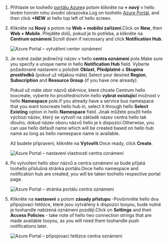 

1. <span data-ttu-id="27675-101">Přihlaste se toohello [portálu Azure](https://portal.azure.com)a potom klikněte na **+ nový** v hello levém horním rohu úvodní obrazovka.</span><span class="sxs-lookup"><span data-stu-id="27675-101">Log on toohello [Azure Portal](https://portal.azure.com), and then click **+NEW** at hello top left of hello screen.</span></span>
2. <span data-ttu-id="27675-102">Klikněte na **Nový** a potom na **Web + mobilní zařízení**.</span><span class="sxs-lookup"><span data-stu-id="27675-102">Click on **New**, then **Web + Mobile**.</span></span> <span data-ttu-id="27675-103">Přejděte dolů, pokud je to potřeba, a klikněte na **Centrum oznámení**.</span><span class="sxs-lookup"><span data-stu-id="27675-103">Scroll down if necessary and click **Notification Hub**.</span></span>
   
      ![Azure Portal – vytváření center oznámení](./media/notification-hubs-portal-create-new-hub/notification-hubs-azure-portal-create.png)
      
3. <span data-ttu-id="27675-105">Je nutné zadat jedinečný název v hello **centra oznámení** pole.</span><span class="sxs-lookup"><span data-stu-id="27675-105">Make sure you specify a unique name in hello **Notification Hub** field.</span></span> <span data-ttu-id="27675-106">Vyberte požadované nastavení u položek **Oblast**, **Předplatné** a **Skupina prostředků** (pokud už nějakou máte).</span><span class="sxs-lookup"><span data-stu-id="27675-106">Select your desired **Region**, **Subscription** and **Resource Group** (if you have one already).</span></span> 
   
    <span data-ttu-id="27675-107">Pokud už máte obor názvů sběrnice, které chcete Centrum hello toocreate, vyberte ho prostřednictvím hello **vybrat existující** možnost v hello **Namespace** pole.</span><span class="sxs-lookup"><span data-stu-id="27675-107">If you already have a service bus namespace that you want toocreate hello hub in, select it through hello **Select Existing** option in hello **Namespace** field.</span></span>  <span data-ttu-id="27675-108">Jinak můžete použít hello výchozí název, který se vytvoří na základě název centra hello tak dlouho, dokud název oboru názvů hello je k dispozici.</span><span class="sxs-lookup"><span data-stu-id="27675-108">Otherwise, you can use hello default name which will be created based on hello hub name as long as hello namespace name is available.</span></span> 
   
    <span data-ttu-id="27675-109">Až budete připravení, klikněte na **Vytvořit**.</span><span class="sxs-lookup"><span data-stu-id="27675-109">Once ready, click **Create**.</span></span>
   
      ![Azure Portal – nastavení vlastností centra oznámení](./media/notification-hubs-portal-create-new-hub/notification-hubs-azure-portal-settings.png)
4. <span data-ttu-id="27675-111">Po vytvoření hello obor názvů a centra oznámení se bude přijatá toohello příslušná stránka portálu.</span><span class="sxs-lookup"><span data-stu-id="27675-111">Once hello namespace and notification hub are created, you will be taken toohello respective portal page.</span></span> 
   
      ![Azure Portal – stránka portálu centra oznámení](./media/notification-hubs-portal-create-new-hub/notification-hubs-azure-portal-page.png)
5. <span data-ttu-id="27675-113">Klikněte na **nastavení** a potom **zásady přístupu** -Povšimněte hello dva připojovací řetězce, které jsou vytvářeny k dispozici tooyou, bude nutné je toohandle nabízená oznámení později.</span><span class="sxs-lookup"><span data-stu-id="27675-113">Click on **Settings** and then **Access Policies** - take note of hello two connection strings that are made available tooyou, as you will need them toohandle push notifications later.</span></span>
   
      ![Azure Portal – připojovací řetězce centra oznámení](./media/notification-hubs-portal-create-new-hub/notification-hubs-connection-strings-portal.png)


